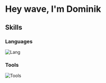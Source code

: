 # Hey wave, I'm Dominik

Skills
--
### Languages 

![Lang](https://skillicons.dev/icons?i=javascript,typescript,react,haskell )
### Tools

![Tools](https://skillicons.dev/icons?i=git,github,neovim,nodejs,nextjs,jest,css,sass )
